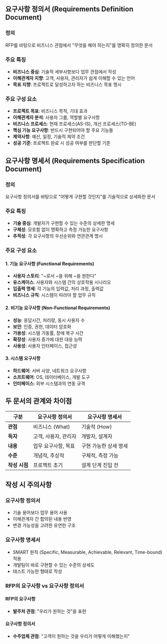 ## **요구사항 정의서 (Requirements Definition Document)**

### 정의

RFP를 바탕으로 비즈니스 관점에서 "무엇을 해야 하는지"를 명확히 정의한 문서

### 주요 특징

- **비즈니스 중심**: 기술적 세부사항보다 업무 관점에서 작성
- **이해관계자 지향**: 고객, 사용자, 관리자가 쉽게 이해할 수 있는 언어
- **목표 지향**: 프로젝트로 달성하고자 하는 비즈니스 목표 명시

### 주요 구성 요소

- **프로젝트 목표**: 비즈니스 목적, 기대 효과
- **이해관계자 분석**: 사용자 그룹, 역할별 요구사항
- **비즈니스 프로세스**: 현재 프로세스(AS-IS), 개선 프로세스(TO-BE)
- **핵심 기능 요구사항**: 반드시 구현되어야 할 주요 기능들
- **제약사항**: 예산, 일정, 기술적 제약 조건
- **성공 기준**: 프로젝트 완료 시 성공 여부를 판단할 기준

## **요구사항 명세서 (Requirements Specification Document)**

### 정의

요구사항 정의서를 바탕으로 "어떻게 구현할 것인지"를 기술적으로 상세화한 문서
### 주요 특징

- **기술 중심**: 개발자가 구현할 수 있는 수준의 상세한 명세
- **구체성**: 모호함 없이 명확하고 측정 가능한 요구사항
- **추적성**: 각 요구사항의 우선순위와 연관관계 명시

### 주요 구성 요소

#### **1. 기능 요구사항 (Functional Requirements)**

- **사용자 스토리**: "~로서 ~을 위해 ~을 원한다"
- **유스케이스**: 사용자와 시스템 간의 상호작용 시나리오
- **입출력 명세**: 각 기능의 입력값, 처리 과정, 출력값
- **비즈니스 규칙**: 시스템이 따라야 할 업무 규칙

#### **2. 비기능 요구사항 (Non-Functional Requirements)**

- **성능**: 응답시간, 처리량, 동시 사용자 수
- **보안**: 인증, 권한, 데이터 암호화
- **가용성**: 시스템 가동률, 장애 복구 시간
- **확장성**: 사용자 증가에 대한 대응 능력
- **사용성**: 사용자 인터페이스, 접근성

#### **3. 시스템 요구사항**

- **하드웨어**: 서버 사양, 네트워크 요구사항
- **소프트웨어**: OS, 데이터베이스, 개발 도구
- **인터페이스**: 외부 시스템과의 연동 규격

## **두 문서의 관계와 차이점**

|구분|요구사항 정의서|요구사항 명세서|
|---|---|---|
|**관점**|비즈니스 (What)|기술적 (How)|
|**독자**|고객, 사용자, 관리자|개발자, 설계자|
|**내용**|업무 요구사항, 목표|구현 가능한 상세 명세|
|**수준**|개념적, 추상적|구체적, 측정 가능|
|**작성 시점**|프로젝트 초기|설계 단계 진입 전|

## **작성 시 주의사항**

### 요구사항 정의서

- 기술 용어보다 업무 용어 사용
- 이해관계자 간 합의된 내용 반영
- 변경 가능성을 고려한 유연한 구조

### 요구사항 명세서

- SMART 원칙 (Specific, Measurable, Achievable, Relevant, Time-bound) 적용
- 개발팀이 바로 구현할 수 있는 수준의 상세도
- 테스트 가능한 형태로 작성

### **RFP의 요구사항 vs 요구사항 정의서**

#### **RFP의 요구사항**

- **발주처 관점**: "우리가 원하는 것"을 표현
#### **요구사항 정의서**

- **수주업체 관점**: "고객이 원하는 것을 우리가 어떻게 이해했는지"
